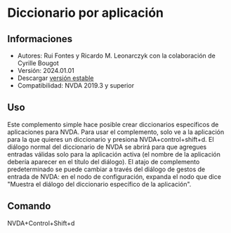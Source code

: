 # Diccionario por aplicación

## Informaciones

* Autores: Rui Fontes y Ricardo M. Leonarczyk con la colaboración de Cyrille Bougot
* Versión: 2024.01.01
* Descargar [versión estable][1]
* Compatibilidad: NVDA 2019.3 y superior


## Uso
Este complemento simple hace posible crear diccionarios específicos de aplicaciones para NVDA.
Para usar el complemento, solo ve a la aplicación para la que quieres un diccionario y presiona NVDA+control+shift+d.
El diálogo normal del diccionario de NVDA se abrirá para que agregues entradas válidas solo para la aplicación activa (el nombre de la aplicación debería aparecer en el título del diálogo).
El atajo de complemento predeterminado se puede cambiar a través del diálogo de gestos de entrada de NVDA: en el nodo de configuración, expanda el nodo que dice "Muestra el diálogo del diccionario específico de la aplicación".


## Comando
NVDA+Control+Shift+d


[1]: https://github.com/ruifontes/applicationDictionary-/releases/download/2024.01.01/applicationDictionary-2024.01.01.nvda-addon
